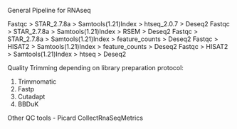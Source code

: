 General Pipeline for RNAseq

Fastqc > STAR_2.7.8a > Samtools(1.21)Index > htseq_2.0.7 > Deseq2
Fastqc > STAR_2.7.8a > Samtools(1.21)Index > RSEM > Deseq2
Fastqc > STAR_2.7.8a > Samtools(1.21)Index > feature_counts > Deseq2
Fastqc > HISAT2 > Samtools(1.21)Index > feature_counts > Deseq2
Fastqc > HISAT2 > Samtools(1.21)Index > htseq > Deseq2

Quality Trimming depending on library preparation protocol:
1. Trimmomatic
2. Fastp
3. Cutadapt
4. BBDuK

Other QC tools - Picard CollectRnaSeqMetrics



